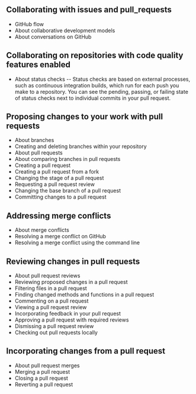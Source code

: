 ## Collaborating with issues and pull_requests
- GitHub flow
- About collaborative development models
- About conversations on GitHub

## Collaborating on repositories with code quality features enabled
- About status checks
-- Status checks are based on external processes, such as continuous integration builds, which run for each push you make to a repository. You can see the pending, passing, or failing state of status checks next to individual commits in your pull request.

## Proposing changes to your work with pull requests
- About branches
- Creating and deleting branches within your repository
- About pull requests
- About comparing branches in pull requests
- Creating a pull request
- Creating a pull request from a fork
- Changing the stage of a pull request
- Requesting a pull request review
- Changing the base branch of a pull request
- Committing changes to a pull request 

## Addressing merge conflicts
- About merge conflicts
- Resolving a merge conflict on GitHub
- Resolving a merge conflict using the command line

## Reviewing changes in pull requests
- About pull request reviews
- Reviewing proposed changes in a pull request
- Filtering files in a pull request
- Finding changed methods and functions in a pull request
- Commenting on a pull request
- Viewing a pull request review
- Incorporating feedback in your pull request
- Approving a pull request with required reviews
- Dismissing a pull request review
- Checking out pull requests locally

## Incorporating changes from a pull request
- About pull request merges
- Merging a pull request
- Closing a pull request
- Reverting a pull request
